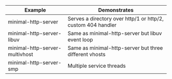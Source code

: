 |Example|Demonstrates|
---|---
minimal-http-server|Serves a directory over http/1 or http/2, custom 404 handler
minimal-http-server-libuv|Same as minimal-http-server but libuv event loop
minimal-http-server-multivhost|Same as minimal-http-server but three different vhosts
minimal-http-server-smp|Multiple service threads
